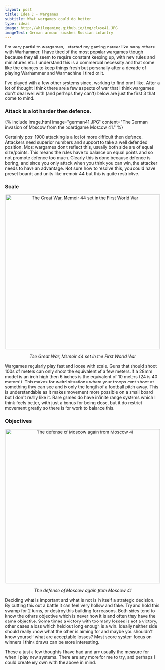 ```yaml
---
layout: post
title: Idea 2 - Wargames
subtitle: What wargames could do better
type: ideas
image: http://whilegaming.github.io/img/close41.JPG
imageText: German armour smashes Russian infantry
---
```


I'm very partial to wargames, I started my gaming career like many others
with Warhammer. I have tired of the most popular wargames though because
they all seem to require constant keeping up, with new rules and miniatures
etc. I understand this is a commercial necessity and that some like the
changes to keep things fresh but personally after a decade of playing
Warhammer and Warmachine I tired of it.

I've played with a few other systems since, working to find one I like.
After a lot of thought I think there are a few aspects of war that I think
wargames don't deal well with (and perhaps they can't) below are just the
first 3 that come to mind.

### Attack is a lot harder then defence. 
{% include image.html image="german41.JPG" content="The German invasion of Moscow from the boardgame Moscow 41." %}

Certainly post 1900 attacking is a lot lot more difficult then defence.
Attackers need superior numbers and support to take a well defended
position. Most wargames don't reflect this, usually both side are of equal
size/points. This means the rules have to balance on equal points and so
not promote defence too much. Clearly this is done because defence is
boring, and since you only attack when you think you can win, the attacker
needs to have an advantage. Not sure how to resolve this, you could have
preset boards and units like memoir 44 but this is quite restrictive.

### Scale 
<p align="center">
<a href="http://whilegaming.github.io/img/memoir.JPG"><img src="http://whilegaming.github.io/img/memoir.JPG" alt=" The Great War, Memoir 44 set in the First World War" width="500"></a>
</p>
<p align="center"><i> The Great War, Memoir 44 set in the First World War</i></p>

Wargames regularly play fast and loose with scale. Guns that should shoot
100s of meters can only shoot the equivalent of a few meters. If a 28mm
model is an inch high then 6 inches is the equivalent of 10 meters (24 is
40 meters!). This makes for weird situations where your troops cant shoot
at something they can see and is only the length of a football pitch away.
This is understandable as it makes movement more possible on a small board
but I don't really like it. Rare games do have infinite range systems which
I think feels better, with just a bonus for being close, but it do restrict
movement greatly so there is for work to balance this.

### Objectives 
<p align="center">
<a href="http://whilegaming.github.io/img/russian41.JPG"><img src="http://whilegaming.github.io/img/russian41.JPG" alt=" The defense of Moscow again from Moscow 41" width="500"></a>
</p>
<p align="center"><i> The defense of Moscow again from Moscow 41</i></p>

Deciding what is important and what is not is in itself a strategic
decision. By cutting this out a battle it can feel very hollow and fake.
Try and hold this swamp for 2 turns, or destroy this building for reasons.
Both sides tend to know the others objective which is never how it is and
often they have the same objective. Some times a victory with too many
losses is not a victory, other cases a loss which held out long enough is a
win. Ideally neither side should really know what the other is aiming for
and maybe you shouldn't know yourself what are acceptable losses? Most
score system focus on winners I think draws can be more interesting.


These a just a few thoughts I have had and are usually the measure for when
I play new systems. There are any more for me to try, and perhaps I could
create my own with the above in mind.

